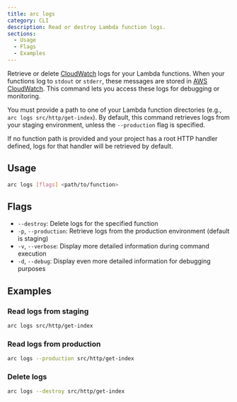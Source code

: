 ```yaml
---
title: arc logs
category: CLI
description: Read or destroy Lambda function logs.
sections:
  - Usage
  - Flags
  - Examples
---
```


Retrieve or delete [CloudWatch][cloudwatch] logs for your Lambda functions. When your functions log to `stdout` or `stderr`, these messages are stored in [AWS CloudWatch][cloudwatch]. This command lets you access these logs for debugging or monitoring.

You must provide a path to one of your Lambda function directories (e.g., `arc logs src/http/get-index`). By default, this command retrieves logs from your staging environment, unless the `--production` flag is specified.

If no function path is provided and your project has a root HTTP handler defined, logs for that handler will be retrieved by default.

## Usage

```bash
arc logs [flags] <path/to/function>
```

## Flags

- `--destroy`: Delete logs for the specified function
- `-p`, `--production`: Retrieve logs from the production environment (default is staging)
- `-v`, `--verbose`: Display more detailed information during command execution
- `-d`, `--debug`: Display even more detailed information for debugging purposes

## Examples

### Read logs from staging

```bash
arc logs src/http/get-index
```

### Read logs from production

```bash
arc logs --production src/http/get-index
```

### Delete logs

```bash
arc logs --destroy src/http/get-index
```

[cloudwatch]: https://docs.aws.amazon.com/AmazonCloudWatch/latest/monitoring/WhatIsCloudWatch.html
